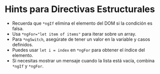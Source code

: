 # Hints para Directivas Estructurales

- Recuerda que `*ngIf` elimina el elemento del DOM si la condición es falsa.
- Usa `*ngFor="let item of items"` para iterar sobre un array.
- Para `*ngSwitch`, asegúrate de tener un valor en la variable y casos definidos.
- Puedes usar `let i = index` en `*ngFor` para obtener el índice del elemento.
- Si necesitas mostrar un mensaje cuando la lista está vacía, combina `*ngIf` y `*ngFor`.

